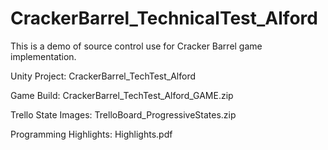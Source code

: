 # CrackerBarrel_TechnicalTest_Alford
This is a demo of source control use for Cracker Barrel game implementation.

Unity Project: CrackerBarrel_TechTest_Alford

Game Build: CrackerBarrel_TechTest_Alford_GAME.zip

Trello State Images: TrelloBoard_ProgressiveStates.zip

Programming Highlights: Highlights.pdf
